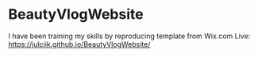 # BeautyVlogWebsite

I have been training my skills by reproducing template from Wix.com
Live: https://julciik.github.io/BeautyVlogWebsite/
